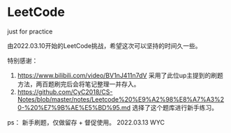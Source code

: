 # LeetCode
just for practice

由2022.03.10开始的LeetCode挑战，希望这次可以坚持的时间久一些。

特别感谢：
1. https://www.bilibili.com/video/BV1nJ411n7dV 采用了此位up主提到的刷题方法，两百题刷完后会将笔记整理一并存入。
2. https://github.com/CyC2018/CS-Notes/blob/master/notes/Leetcode%20%E9%A2%98%E8%A7%A3%20-%20%E7%9B%AE%E5%BD%95.md 选择了这个题库进行新手练习。

ps：
新手刷题，仅做留存 + 督促使用。
2022.03.13 WYC
